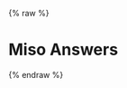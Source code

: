 ---
---

{% raw %}
<h1 class="hero-title">Miso Answers</h1>
<div id="miso-ask-combo" class="miso-ask-combo"></div>
<script>
const misocmd = window.misocmd || (window.misocmd = []);
misocmd.push(async () => {
  MisoClient.plugins.use('std:debug', {
    preserveLogs: true,
    downloadButtonText: 'Logs',
  });
  const client = new MisoClient({
    apiKey: '...',
    apiHost: 'http://localhost:9901/api',
  });
  const start = Date.now();
  const workflow = client.ui.ask;
  workflow.useLayouts({
    answer: { onDebug: true },
  });
  await Promise.all([
    MisoClient.logs.showDownloadButton(),
    client.ui.ready,
  ]);
  const { templates, wireFollowUps, wireRelatedResources } = MisoClient.ui.defaults.ask;
  const rootElement = document.querySelector('#miso-ask-combo');
  rootElement.innerHTML = templates.root();
  wireFollowUps(client, rootElement.querySelector(`.miso-ask-combo__follow-ups`));
  wireRelatedResources(client, rootElement.querySelector(`.miso-ask-combo__related-resources`));
  workflow.autoQuery();
});
</script>
{% endraw %}
